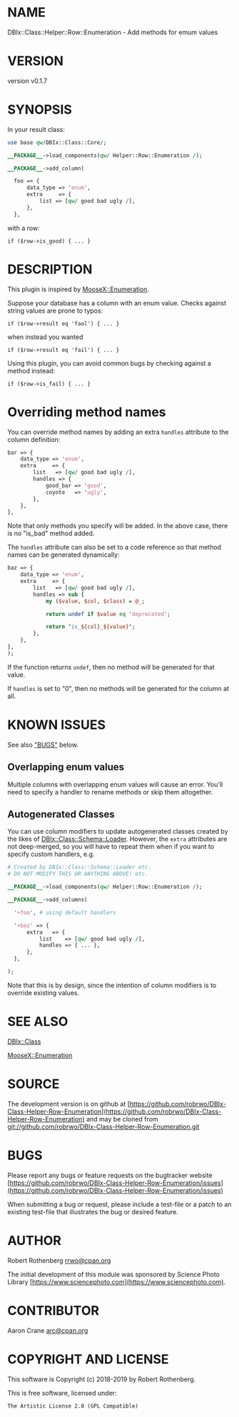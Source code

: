 # NAME

DBIx::Class::Helper::Row::Enumeration - Add methods for emum values

# VERSION

version v0.1.7

# SYNOPSIS

In your result class:

```perl
use base qw/DBIx::Class::Core/;

__PACKAGE__->load_components(qw/ Helper::Row::Enumeration /);

__PACKAGE__->add_column(

  foo => {
      data_type => 'enum',
      extra     => {
          list => [qw/ good bad ugly /],
      },
  },
```

with a row:

```
if ($row->is_good) { ... }
```

# DESCRIPTION

This plugin is inspired by [MooseX::Enumeration](https://metacpan.org/pod/MooseX::Enumeration).

Suppose your database has a column with an enum value. Checks against
string values are prone to typos:

```
if ($row->result eq 'faol') { ... }
```

when instead you wanted

```
if ($row->result eq 'fail') { ... }
```

Using this plugin, you can avoid common bugs by checking against a
method instead:

```
if ($row->is_fail) { ... }
```

# Overriding method names

You can override method names by adding an extra `handles` attribute
to the column definition:

```perl
bar => {
    data_type => 'enum',
    extra     => {
        list   => [qw/ good bad ugly /],
        handles => {
            good_bar => 'good',
            coyote   => 'ugly',
        },
    },
},
```

Note that only methods you specify will be added. In the above case,
there is no "is\_bad" method added.

The `handles` attribute can also be set to a code reference so that
method names can be generated dynamically:

```perl
baz => {
    data_type => 'enum',
    extra     => {
        list   => [qw/ good bad ugly /],
        handles => sub {
            my ($value, $col, $class) = @_;

            return undef if $value eq 'deprecated';

            return "is_${col}_${value}";
        },
    },
},
);
```

If the function returns `undef`, then no method will be generated for
that value.

If `handles` is set to "0", then no methods will be generated for the
column at all.

# KNOWN ISSUES

See also ["BUGS"](#bugs) below.

## Overlapping enum values

Multiple columns with overlapping enum values will cause an error.
You'll need to specify a handler to rename methods or skip them
altogether.

## Autogenerated Classes

You can use column modifiers to update autogenerated classes created
by the likes of [DBIx::Class::Schema::Loader](https://metacpan.org/pod/DBIx::Class::Schema::Loader).  However, the `extra`
attributes are not deep-merged, so you will have to repeat them when
if you want to specify custom handlers, e.g.

```perl
# Created by DBIx::Class::Schema::Loader etc.
# DO NOT MODIFY THIS OR ANYTHING ABOVE! etc.

__PACKAGE__->load_components(qw/ Helper::Row::Enumeration /);

__PACKAGE__->add_columns(

  '+foo', # using default handlers

  '+baz' => {
      extra   => {
          list    => [qw/ good bad ugly /],
          handles => { ... },
      },
  },

);
```

Note that this is by design, since the intention of column modifiers is
to override existing values.

# SEE ALSO

[DBIx::Class](https://metacpan.org/pod/DBIx::Class)

[MooseX::Enumeration](https://metacpan.org/pod/MooseX::Enumeration)

# SOURCE

The development version is on github at [https://github.com/robrwo/DBIx-Class-Helper-Row-Enumeration](https://github.com/robrwo/DBIx-Class-Helper-Row-Enumeration)
and may be cloned from [git://github.com/robrwo/DBIx-Class-Helper-Row-Enumeration.git](git://github.com/robrwo/DBIx-Class-Helper-Row-Enumeration.git)

# BUGS

Please report any bugs or feature requests on the bugtracker website
[https://github.com/robrwo/DBIx-Class-Helper-Row-Enumeration/issues](https://github.com/robrwo/DBIx-Class-Helper-Row-Enumeration/issues)

When submitting a bug or request, please include a test-file or a
patch to an existing test-file that illustrates the bug or desired
feature.

# AUTHOR

Robert Rothenberg <rrwo@cpan.org>

The initial development of this module was sponsored by Science Photo
Library [https://www.sciencephoto.com](https://www.sciencephoto.com).

# CONTRIBUTOR

Aaron Crane <arc@cpan.org>

# COPYRIGHT AND LICENSE

This software is Copyright (c) 2018-2019 by Robert Rothenberg.

This is free software, licensed under:

```
The Artistic License 2.0 (GPL Compatible)
```

